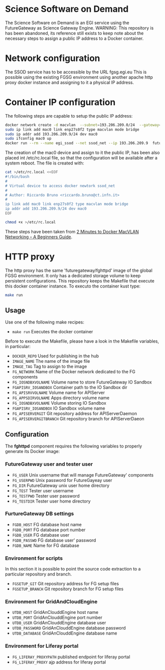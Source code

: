 # Science Software on Demand
The Science Software on Demand is an EGI service using the FutureGateway as Science Gateway Engine.
WARNING: This repository is has been abandoned, its reference still exists to keep note about the necessary steps to assign a public IP address to a Docker container.

# Network configuration
The SSOD service has to be accessible by the URL fgsg.egi.eu
This is possible using the existing FGSG environment using another apache http proxy docker instance and assigning to it a physical IP address.

# Container IP configuration
The following steps are capable to setup the public IP address:

```bash
docker network create -d macvlan  --subnet=193.206.209.0/24  --gateway=193.206.209.1  -o parent=enp27s0f2 ssod_net
sudo ip link add mac0 link enp27s0f2 type macvlan mode bridge
sudo ip addr add 193.206.209.9/24 dev mac0
sudo ifconfig mac0 up
docker run --rm --name egi_ssod --net ssod_net --ip 193.206.209.9  futuregateway/fghttpd
```

The creation of the mac0 device and assign to it the public IP, has been also placed int /etc/rc.local file, so that the configuration will be available after a system reboot.
The file is created with:

```bash
cat >/etc/rc.local <<EOF
#!/bin/bash
#
# Virtual device to access docker newtork ssod_net
#
# Author: Riccardo Bruno <riccardo.bruno@ct.infn.it>
#
ip link add mac0 link enp27s0f2 type macvlan mode bridge
ip addr add 193.206.209.9/24 dev mac0
EOF

chmod +x >/etc/rc.local
```

These steps have been taken from [2 Minutes to Docker MacVLAN Networking – A Beginners Guide][CNTPUBIP].

# HTTP proxy
The http proxy has the same 'futuregateway/fghttpd' image of the global FGSG environment. It only has a dedicated storage volume to keep persistent configurations.
This repository keeps the Makefile that execute this docker container instance.
To executo the container kust type:

```bash
make run
```

## Usage
Use one of the following make recipes:
* `make run` Executes the docker container

Before to execute the Makefile, please have a look in the Makefile variables, in particular:
* `DOCKER_REPO` Used for publishing in the hub
* `IMAGE_NAME` The name of the image file
* `IMAGE_TAG` Tag to assign to the image
* `FG_NETWORK` Name of the Docker network dedicated to the FG components
* `FG_IOSNDBXVOLNAME` Volume name to store FutureGateway IO Sandbox
* `FGAPISRV_IOSANDBOX` Container path to the IO Sandbox dir
* `FG_APISRVVOLNAME` Volume name for APIServer
* `FG_APPSDIRVOLNAME` Apps directory volume name
* `FG_IOSNDBXVOLNAME` Volume storing IO Sandbox
* `FGAPISRV_IOSANDBOX` IO Sandbox volume name
* `FG_APISERVERGIT` Git repository address for APIServerDaemon
* `FG_APISERVERGITBRANCH` Git repository branch for APIServerDaeon

## Configuration
The **fghttpd** component requires the following variables to properly generate its Docker image:

### FutureGateway user and tester user
* `FG_USER` Unix username that will manage FutureGateway' components
* `FG_USERPWD` Unix password for FutureGayeay user
* `FG_DIR` FutureGateway unix user home directory
* `FG_TEST` Tester user username
* `FG_TESTPWD`  Tester user password
* `FG_TESTDIR` Tester user home directory
### FurtureGateway DB settings
* `FGDB_HOST` FG database host name
* `FGDB_PORT` FG database port number
* `FGDB_USER` FG database user
* `FGDB_PASSWD` FG database user' password
* `FGDB_NAME` Name for FG database
### Environment for scripts
In this section it is possible to point the source code extraction to a particular repository and branch.
* `FGSETUP_GIT` Git repository address for FG setup files
* `FGSETUP_BRANCH` Git repository branch for FG setup files
### Environment for GridAndCloudEngine
* `UTDB_HOST` GridAnClouddEngine host name
* `UTDB_PORT` GridAnClouddEngine port number
* `UTDB_USER` GridAnClouddEngine database user
* `UTDB_PASSWORD` GridAnClouddEngine database password
* `UTDB_DATABASE` GridAnClouddEngine database name
### Environment for Liferay portal
* `FG_LIFERAY_PROXYPATH` published endpoint for liferay portal
* `FG_LIFERAY_PROXY` ajp address for liferay portal

[CNTPUBIP]:<http://collabnix.com/2-minutes-to-docker-macvlan-networking-a-beginners-guide/>

